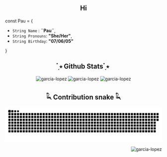 ## <div align="center"> Hi </div>
#### <div align="center"> </div>  

const Pau = {  

*  `String Name` : **¨Pau¨**,
*  `String Pronouns`: **"She/Her"**,
*  `String Birthday`: **"07/06/05"**
  
}

## 

<div align="center"></div>


## <div align="center">  ๋࣭ ⭑  Github Stats  ๋࣭ ⭑ </div>
<div></div>

<p align = "center">
<img align="center" src="https://github-readme-stats.vercel.app/api/top-langs?username=garcia-lopez&theme=catppuccin_mocha&show_icons=true&locale=en&layout=compact" alt="garcia-lopez"  style="width: 50%">
<img align="center" src="https://github-readme-stats.vercel.app/api?username=garcia-lopez&show_icons=true&theme=catppuccin_mocha&locale=en" alt="garcia-lopez"  style="width: 50%"/>
<img align="center" src="https://github-readme-streak-stats.herokuapp.com/?user=garcia-lopez&theme=catppuccin_mocha" alt="garcia-lopez"  style="width: 50%"/>
</p>

## <div align="center"> 𓆗 Contribution snake 𓆗</div>
![Snake animation](https://github.com/garcia-lopez/garcia-lopez/blob/output/github-contribution-grid-snake.svg)

<p align="right"> <img src="https://komarev.com/ghpvc/?username=garcia-lopez&label=Profile%20views&color=blueviolet&style=for-the-badge" alt="garcia-lopez" /> </p>
